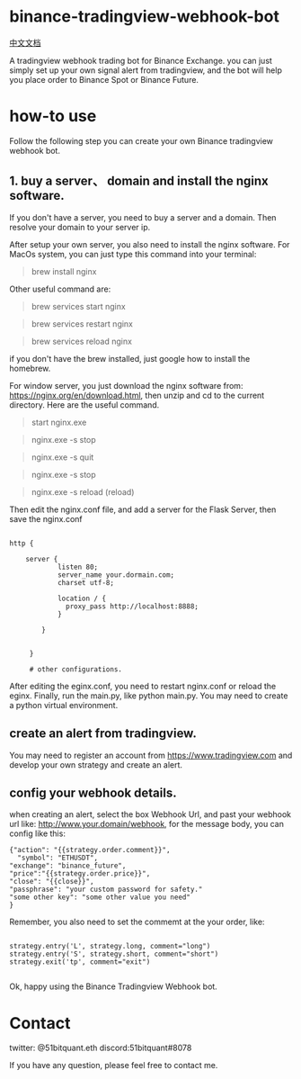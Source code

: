 # binance-tradingview-webhook-bot

[中文文档](README-Chinese.md)

A tradingview webhook trading bot for Binance Exchange. you can just
simply set up your own signal alert from tradingview, and the bot will
help you place order to Binance Spot or Binance Future.


# how-to use
Follow the following step you can create your own Binance tradingview
webhook bot.

## 1. buy a server、 domain and install the nginx software.
If you don't have a server, you need to buy a server and a domain. Then
resolve your domain to your server ip.

After setup your own server, you also need to install the nginx
software. For MacOs system, you can just type this command into your
terminal:

> brew install nginx

Other useful command are:


> brew services start nginx 

> brew services restart nginx

> brew services reload nginx

if you don't have the brew installed, just google how to install the
homebrew.

For window server, you just download the nginx software from:
https://nginx.org/en/download.html, then unzip and cd to the current
directory. Here are the useful command.

> start nginx.exe

> nginx.exe -s stop

> nginx.exe -s quit

> nginx.exe -s stop

> nginx.exe -s reload (reload)


Then edit the nginx.conf file, and add a server for the Flask Server,
then save the nginx.conf

```

http {

    server {
            listen 80;
            server_name your.dormain.com;
            charset utf-8;
    
            location / {
              proxy_pass http://localhost:8888;
            }
    
        }
        
        
     }
     
     # other configurations.

```


After editing the eginx.conf, you need to restart nginx.conf or reload
the eginx. Finally,  run the main.py, like python main.py. You may need
to create a python virtual environment.

## create an alert from tradingview.
 
You may need to register an account from https://www.tradingview.com and
develop your own strategy and create an alert.

## config your webhook details.
 
when creating an alert, select the box Webhook Url, and past your
webhook url like: http://www.your.domain/webhook, for the message body,
you can config like this:

```
{"action": "{{strategy.order.comment}}",
  "symbol": "ETHUSDT",
"exchange": "binance_future",
"price":"{{strategy.order.price}}",
"close": "{{close}}",
"passphrase": "your custom password for safety."
"some other key": "some other value you need"
}

```


Remember, you also need to set the commemt at the your order, like:

```

strategy.entry('L', strategy.long, comment="long")
strategy.entry('S', strategy.short, comment="short")
strategy.exit('tp', comment="exit")


```

Ok, happy using the Binance Tradingview Webhook bot.


# Contact

twitter: @51bitquant.eth
discord:51bitquant#8078

If you have any question, please feel free to contact me.